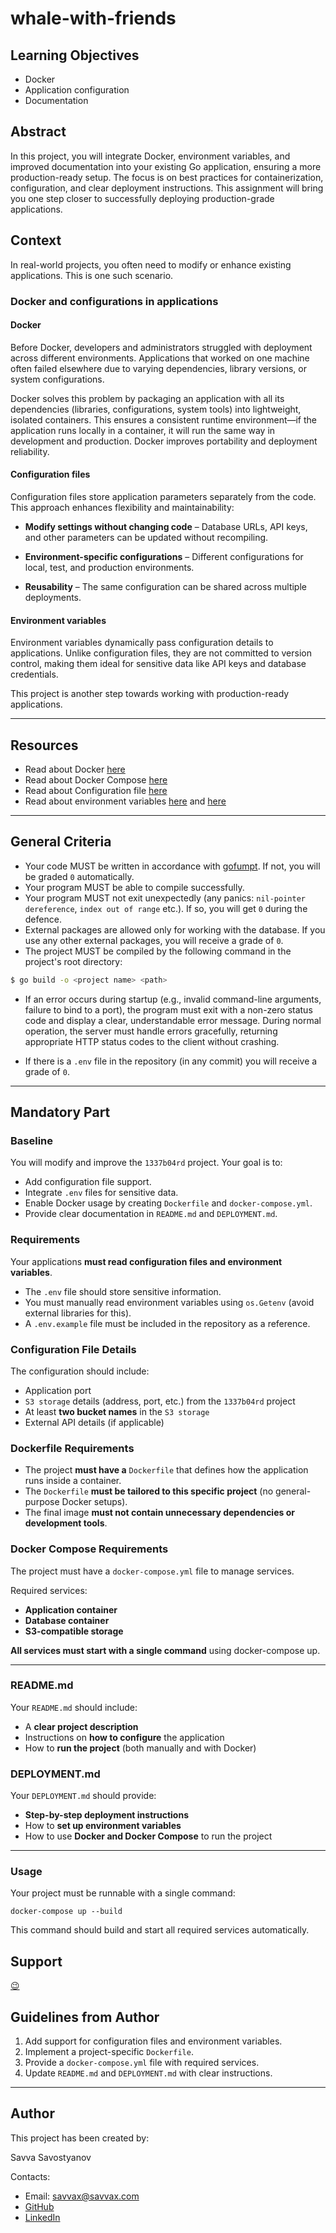 # whale-with-friends

## Learning Objectives

- Docker
- Application configuration
- Documentation

## Abstract

In this project, you will integrate Docker, environment variables, and improved documentation into your existing Go application, ensuring a more production-ready setup. The focus is on best practices for containerization, configuration, and clear deployment instructions. This assignment will bring you one step closer to successfully deploying production-grade applications.

## Context

In real-world projects, you often need to modify or enhance existing applications. This is one such scenario.

### Docker and configurations in applications

#### Docker
Before Docker, developers and administrators struggled with deployment across different environments. Applications that worked on one machine often failed elsewhere due to varying dependencies, library versions, or system configurations.

Docker solves this problem by packaging an application with all its dependencies (libraries, configurations, system tools) into lightweight, isolated containers. This ensures a consistent runtime environment—if the application runs locally in a container, it will run the same way in development and production. Docker improves portability and deployment reliability.

#### Configuration files
Configuration files store application parameters separately from the code. This approach enhances flexibility and maintainability:

- **Modify settings without changing code** – Database URLs, API keys, and other parameters can be updated without recompiling.

- **Environment-specific configurations** – Different configurations for local, test, and production environments.

- **Reusability** – The same configuration can be shared across multiple deployments.

#### Environment variables

Environment variables dynamically pass configuration details to applications. Unlike configuration files, they are not committed to version control, making them ideal for sensitive data like API keys and database credentials.

This project is another step towards working with production-ready applications.

---
## Resources

- Read about Docker [here](https://docs.docker.com/)
- Read about Docker Compose [here](https://docs.docker.com/compose/)
- Read about Configuration file [here](https://en.wikipedia.org/wiki/Configuration_file)
- Read about environment variables [here](https://en.wikipedia.org/wiki/Environment_variable) and [here](https://gobyexample.com/environment-variables)

---

## General Criteria

- Your code MUST be written in accordance with [gofumpt](https://github.com/mvdan/gofumpt). If not, you will be graded `0` automatically.
- Your program MUST be able to compile successfully.
- Your program MUST not exit unexpectedly (any panics: `nil-pointer dereference`, `index out of range` etc.). If so, you will get `0` during the defence.
- External packages are allowed only for working with the database. If you use any other external packages, you will receive a grade of `0`.
- The project MUST be compiled by the following command in the project's root directory:

```sh
$ go build -o <project name> <path>
```

- If an error occurs during startup (e.g., invalid command-line arguments, failure to bind to a port), the program must exit with a non-zero status code and display a clear, understandable error message.
  During normal operation, the server must handle errors gracefully, returning appropriate HTTP status codes to the client without crashing.

- If there is a `.env` file in the repository (in any commit) you will receive a grade of `0`.

---
## Mandatory Part

### Baseline

You will modify and improve the `1337b04rd` project. Your goal is to:

- Add configuration file support.
- Integrate `.env` files for sensitive data.
- Enable Docker usage by creating `Dockerfile` and `docker-compose.yml`.
- Provide clear documentation in `README.md` and `DEPLOYMENT.md`.

### Requirements

Your applications **must read configuration files and environment variables**.

- The `.env` file should store sensitive information.
- You must manually read environment variables using `os.Getenv` (avoid external libraries for this).
- A `.env.example` file must be included in the repository as a reference.


### Configuration File Details
The configuration should include:

- Application port
- `S3 storage` details (address, port, etc.) from the `1337b04rd` project
- At least **two bucket names** in the `S3 storage`
- External API details (if applicable)

### Dockerfile Requirements

- The project **must have a** `Dockerfile` that defines how the application runs inside a container.
- The `Dockerfile` **must be tailored to this specific project** (no general-purpose Docker setups).
- The final image **must not contain unnecessary dependencies or development tools**.

### Docker Compose Requirements

The project must have a `docker-compose.yml` file to manage services.

Required services:
- **Application container**
- **Database container** 
- **S3-compatible storage**

**All services must start with a single command** using docker-compose up.

---

### README.md
Your `README.md` should include:

- A **clear project description**
- Instructions on **how to configure** the application
- How to **run the project** (both manually and with Docker)

### DEPLOYMENT.md
Your `DEPLOYMENT.md` should provide:

- **Step-by-step deployment instructions**
- How to **set up environment variables**
- How to use **Docker and Docker Compose** to run the project

---

### Usage

Your project must be runnable with a single command:

```shell
docker-compose up --build
```

This command should build and start all required services automatically.

## Support

[😉](https://www.reddit.com/r/docker/comments/keq9el/please_someone_explain_docker_to_me_like_i_am_an/)

## Guidelines from Author

1. Add support for configuration files and environment variables.
2. Implement a project-specific `Dockerfile`.
3. Provide a `docker-compose.yml` file with required services.
4. Update `README.md` and `DEPLOYMENT.md` with clear instructions.

---

## Author

This project has been created by:

Savva Savostyanov

Contacts:

- Email: [savvax@savvax.com](mailto:savvax@savvax.com)
- [GitHub](https://github.com/savvax/)
- [LinkedIn](https://www.linkedin.com/in/savvax/)
